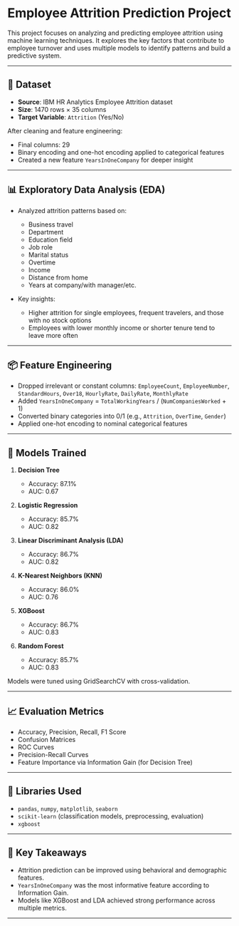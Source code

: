 # Employee Attrition Prediction Project

This project focuses on analyzing and predicting employee attrition using machine learning techniques. It explores the key factors that contribute to employee turnover and uses multiple models to identify patterns and build a predictive system.

---

## 📁 Dataset

- **Source**: IBM HR Analytics Employee Attrition dataset  
- **Size**: 1470 rows × 35 columns  
- **Target Variable**: `Attrition` (Yes/No)

After cleaning and feature engineering:
- Final columns: 29  
- Binary encoding and one-hot encoding applied to categorical features  
- Created a new feature `YearsInOneCompany` for deeper insight

---

## 📊 Exploratory Data Analysis (EDA)

- Analyzed attrition patterns based on:
  - Business travel
  - Department
  - Education field
  - Job role
  - Marital status
  - Overtime
  - Income
  - Distance from home
  - Years at company/with manager/etc.

- Key insights:
  - Higher attrition for single employees, frequent travelers, and those with no stock options
  - Employees with lower monthly income or shorter tenure tend to leave more often

---

## 📦 Feature Engineering

- Dropped irrelevant or constant columns: `EmployeeCount`, `EmployeeNumber`, `StandardHours`, `Over18`, `HourlyRate`, `DailyRate`, `MonthlyRate`
- Added `YearsInOneCompany` = `TotalWorkingYears` / (`NumCompaniesWorked` + 1)
- Converted binary categories into 0/1 (e.g., `Attrition`, `OverTime`, `Gender`)
- Applied one-hot encoding to nominal categorical features

---

## 🤖 Models Trained

1. **Decision Tree**
   - Accuracy: 87.1%
   - AUC: 0.67

2. **Logistic Regression**
   - Accuracy: 85.7%
   - AUC: 0.82

3. **Linear Discriminant Analysis (LDA)**
   - Accuracy: 86.7%
   - AUC: 0.82

4. **K-Nearest Neighbors (KNN)**
   - Accuracy: 86.0%
   - AUC: 0.76

5. **XGBoost**
   - Accuracy: 86.7%
   - AUC: 0.83

6. **Random Forest**
   - Accuracy: 85.7%
   - AUC: 0.83

Models were tuned using GridSearchCV with cross-validation.

---

## 📈 Evaluation Metrics

- Accuracy, Precision, Recall, F1 Score
- Confusion Matrices
- ROC Curves
- Precision-Recall Curves
- Feature Importance via Information Gain (for Decision Tree)

---

## 🧪 Libraries Used

- `pandas`, `numpy`, `matplotlib`, `seaborn`
- `scikit-learn` (classification models, preprocessing, evaluation)
- `xgboost`

---

## 📌 Key Takeaways

- Attrition prediction can be improved using behavioral and demographic features.
- `YearsInOneCompany` was the most informative feature according to Information Gain.
- Models like XGBoost and LDA achieved strong performance across multiple metrics.

---
